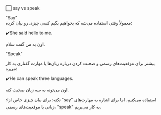 ⬜️ say vs speak 


"Say"<br>
 معمولاً وقتی استفاده می‌شه که بخواهیم بگیم کسی چیزی رو بیان کرده:

✔️She said hello to me.

اون به من گفت سلام.

 "Speak" 


بیشتر برای موقعیت‌های رسمی و صحبت کردن درباره زبان‌ها یا مهارت گفتاری به کار می‌ره:

✔️He can speak three languages.

اون می‌تونه به سه زبان صحبت کنه.

⚡️نکته:
برای بیان چیزی خاص از "say" استفاده می‌کنیم، اما برای اشاره به مهارت‌های زبانی یا موقعیت‌های رسمی، "speak" به کار می‌بریم.


